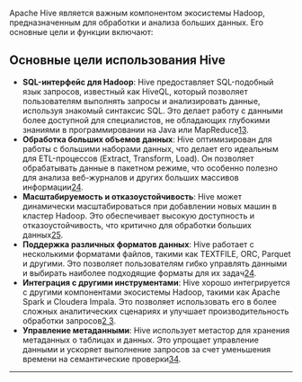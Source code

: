 
Apache Hive является важным компонентом экосистемы Hadoop, предназначенным для обработки и анализа больших данных. Его основные цели и функции включают:

## Основные цели использования Hive

- **SQL-интерфейс для Hadoop**: Hive предоставляет SQL-подобный язык запросов, известный как HiveQL, который позволяет пользователям выполнять запросы и анализировать данные, используя знакомый синтаксис SQL. Это делает работу с данными более доступной для специалистов, не обладающих глубокими знаниями в программировании на Java или MapReduce[1](https://bigdataschool.ru/wiki/hive)[3](https://bigdataschool.ru/wiki/hive-wiki).
- **Обработка больших объемов данных**: Hive оптимизирован для работы с большими наборами данных, что делает его идеальным для ETL-процессов (Extract, Transform, Load). Он позволяет обрабатывать данные в пакетном режиме, что особенно полезно для анализа веб-журналов и других больших массивов информации[2](https://bigdataschool.ru/blog/sql-on-hadoop-hive-and-impala.html)[4](https://habr.com/ru/articles/585460/).
- **Масштабируемость и отказоустойчивость**: Hive может динамически масштабироваться при добавлении новых машин в кластер Hadoop. Это обеспечивает высокую доступность и отказоустойчивость, что критично для обработки больших данных[2](https://bigdataschool.ru/blog/sql-on-hadoop-hive-and-impala.html)[5](https://skillbox.ru/media/code/hadoop-chto-eto-dlya-chego-ona-nuzhna-i-kak-rabotaet/).
- **Поддержка различных форматов данных**: Hive работает с несколькими форматами файлов, такими как TEXTFILE, ORC, Parquet и другими. Это позволяет пользователям гибко управлять данными и выбирать наиболее подходящие форматы для их задач[2](https://bigdataschool.ru/blog/sql-on-hadoop-hive-and-impala.html)[4](https://habr.com/ru/articles/585460/).
- **Интеграция с другими инструментами**: Hive хорошо интегрируется с другими компонентами экосистемы Hadoop, такими как Apache Spark и Cloudera Impala. Это позволяет использовать его в более сложных аналитических сценариях и улучшает производительность обработки запросов[2 ](https://bigdataschool.ru/blog/sql-on-hadoop-hive-and-impala.html)[3](https://bigdataschool.ru/wiki/hive-wiki).
- **Управление метаданными**: Hive использует метастор для хранения метаданных о таблицах и данных. Это упрощает управление данными и ускоряет выполнение запросов за счет уменьшения времени на семантические проверки[3](https://bigdataschool.ru/wiki/hive-wiki)[4](https://habr.com/ru/articles/585460/).
---

